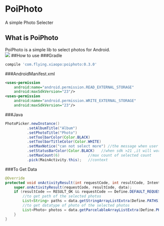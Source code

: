 # PoiPhoto
A simple Photo Selecter

## What is PoiPhoto
PoiPhoto is a simple lib to select photos for Android.
<br>
![](http://7xrqmj.com1.z0.glb.clouddn.com/anim.gif?imageView2/0/w/450)
##How to use
###Gradle
```groovy
compile 'com.flying.xiaopo:poiphoto:0.3.0'
```
###AndroidManifest.xml
```xml
<uses-permission
    android:name="android.permission.READ_EXTERNAL_STORAGE"
    android:maxSdkVersion="23"/>
<uses-permission
    android:name="android.permission.WRITE_EXTERNAL_STORAGE"
    android:maxSdkVersion="23"/>
```
###Java
```java
PhotoPicker.newInstance()
          .setAlbumTitle("Album")
          .setPhotoTitle("Photo")
          .setToolbarColor(Color.BLACK)
          .setToolbarTitleColor(Color.WHITE)
          .setMaxNotice("can not select more") //the message when user selected photos too more
          .setStatusBarColor(Color.BLACK)   //when sdk >21 ,it will work
          .setMaxCount(6)             //max count of selected count
          .pick(MainActivity.this);   //context
  ```
###To Get Data
```java
@Override
protected void onActivityResult(int requestCode, int resultCode, Intent data) {
    super.onActivityResult(requestCode, resultCode, data);
    if (resultCode == RESULT_OK && requestCode == Define.DEFAULT_REQUEST_CODE) {
        //to get path of the selected photos
        List<String> paths = data.getStringArrayListExtra(Define.PATHS);
        //to get datatype of photo of the selected photos
        List<Photo> photos = data.getParcelableArrayListExtra(Define.PHOTOS);
    }
}
```
